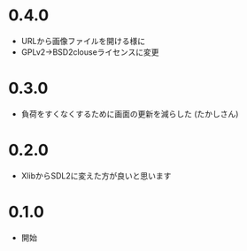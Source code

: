 # 0.4.0
* URLから画像ファイルを開ける様に
* GPLv2→BSD2clouseライセンスに変更

# 0.3.0
* 負荷をすくなくするために画面の更新を減らした (たかしさん)

# 0.2.0
* XlibからSDL2に変えた方が良いと思います

# 0.1.0
* 開始
